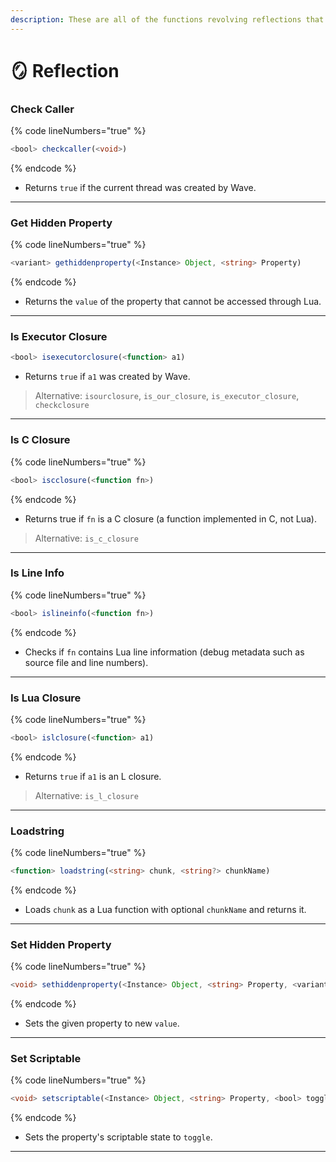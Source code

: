 ```yaml
---
description: These are all of the functions revolving reflections that Wave supports.
---
```


# 🪞 Reflection

### Check Caller

{% code lineNumbers="true" %}
```typescript
<bool> checkcaller(<void>)  
```
{% endcode %}

* Returns `true` if the current thread was created by Wave.

***

### Get Hidden Property

{% code lineNumbers="true" %}
```typescript
<variant> gethiddenproperty(<Instance> Object, <string> Property)
```
{% endcode %}

* Returns the `value` of the property that cannot be accessed through Lua.

***

### Is Executor Closure <a href="#is-executor-closure" id="is-executor-closure"></a>

```typescript
<bool> isexecutorclosure(<function> a1)
```

* Returns `true` if `a1` was created by Wave.

> Alternative: `isourclosure`, `is_our_closure`, `is_executor_closure`, `checkclosure`

***

### Is C Closure

{% code lineNumbers="true" %}
```typescript
<bool> iscclosure(<function fn>)
```
{% endcode %}

* Returns true if `fn` is a C closure (a function implemented in C, not Lua).

> Alternative: `is_c_closure`

***

### Is Line Info

{% code lineNumbers="true" %}
```typescript
<bool> islineinfo(<function fn>)
```
{% endcode %}

* Checks if `fn` contains Lua line information (debug metadata such as source file and line numbers).

***

### Is Lua Closure

{% code lineNumbers="true" %}
```typescript
<bool> islclosure(<function> a1)
```
{% endcode %}

* Returns `true` if `a1` is an L closure.

> Alternative: `is_l_closure`

***

### Loadstring

{% code lineNumbers="true" %}
```typescript
<function> loadstring(<string> chunk, <string?> chunkName)
```
{% endcode %}

* Loads `chunk` as a Lua function with optional `chunkName` and returns it.

***

### Set Hidden Property

{% code lineNumbers="true" %}
```typescript
<void> sethiddenproperty(<Instance> Object, <string> Property, <variant> Value)
```
{% endcode %}

* Sets the given property to new `value`.

***

### Set Scriptable

{% code lineNumbers="true" %}
```typescript
<void> setscriptable(<Instance> Object, <string> Property, <bool> toggle)
```
{% endcode %}

* Sets the property's scriptable state to `toggle`.

***
